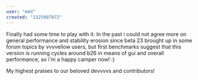 ```yaml
---
user: "m4d"
created: "1325007072"
---
```


Finally had some time to play with it. In the past i could not agree more on general performance and stability erosion since beta 23 brought up in some forum topics by vvvvellow users, but first benchmarks suggest that this version is running cycles around b26 in means of gui and overall performance, so i'm a happy camper now! :)

My highest praises to our beloved devvvvs and contributors!

